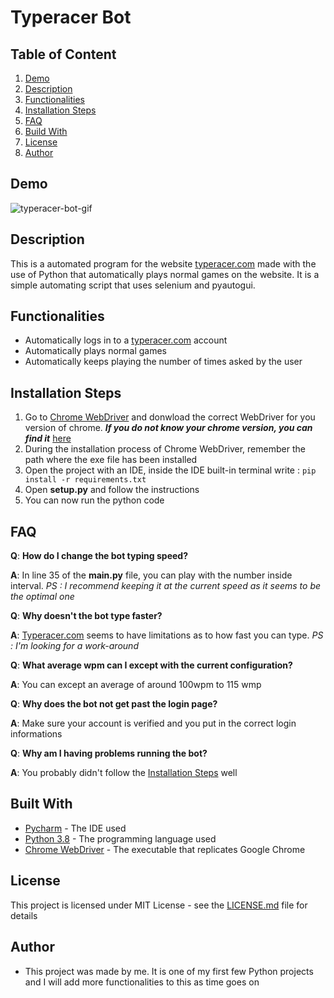 # Typeracer Bot

## Table of Content

1. [Demo](#Demo)
2. [Description](#Description)
3. [Functionalities](#Functionalities)
4. [Installation Steps](#Installation-Steps)
5. [FAQ](#FAQ)
6. [Build With](#Built-With)
7. [License](#License)
8. [Author](#Author)

## Demo 

![typeracer-bot-gif](https://user-images.githubusercontent.com/79618101/110067391-a042a300-7d41-11eb-90d2-2da2700f69ca.gif)

## Description

This is a automated program for the website [typeracer.com](https://play.typeracer.com/) made with the use of Python that automatically plays normal games on the website. It is a simple automating script that uses selenium and pyautogui. 

## Functionalities

* Automatically logs in to a [typeracer.com](https://play.typeracer.com/) account 
* Automatically plays normal games
* Automatically keeps playing the number of times asked by the user

## Installation Steps

1. Go to [Chrome WebDriver](https://chromedriver.chromium.org/downloads) and donwload the correct WebDriver for you version of chrome. **_If you do not know your chrome version, you can find it_** [here](https://www.whatismybrowser.com/detect/what-version-of-chrome-do-i-have)
2. During the installation process of Chrome WebDriver, remember the path where the exe file has been installed
3. Open the project with an IDE, inside the IDE built-in terminal write : `pip install -r requirements.txt`
4. Open **setup.py** and follow the instructions
5. You can now run the python code

## FAQ

**Q**: **How do I change the bot typing speed?**

**A**: In line 35 of the **main.py** file, you can play with the number inside interval. _PS : I recommend keeping it at the current speed as it seems to be the optimal one_


**Q**: **Why doesn't the bot type faster?**

**A**: [Typeracer.com](https://play.typeracer.com/) seems to have limitations as to how fast you can type. _PS : I'm looking for a work-around_


**Q**: **What average wpm can I except with the current configuration?**

**A**: You can except an average of around 100wpm to 115 wmp


**Q**: **Why does the bot not get past the login page?**

**A**: Make sure your account is verified and you put in the correct login informations


**Q**: **Why am I having problems running the bot?**

**A**: You probably didn't follow the [Installation Steps](#Installation-Steps) well

## Built With

* [Pycharm](https://www.jetbrains.com/pycharm/) - The IDE used
* [Python 3.8](https://www.python.org/) - The programming language used
* [Chrome WebDriver](https://chromedriver.chromium.org/downloads) - The executable that replicates Google Chrome   

## License 

This project is licensed under MIT License - see the [LICENSE.md](https://github.com/ousmanebarry/typeracer-bot/blob/main/LICENSE) file for details

## Author

* This project was made by me. It is one of my first few Python projects and I will add more functionalities to this as time goes on
